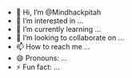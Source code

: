 - 👋 Hi, I’m @Mindhackpitah
- 👀 I’m interested in ...
- 🌱 I’m currently learning ...
- 💞️ I’m looking to collaborate on ...
- 📫 How to reach me ...
- 😄 Pronouns: ...
- ⚡ Fun fact: ...

<!---
Mindhackpitah/Mindhackpitah is a ✨ special ✨ repository because its `README.md` (this file) appears on your GitHub profile.
You can click the Preview link to take a look at your changes.
--->
